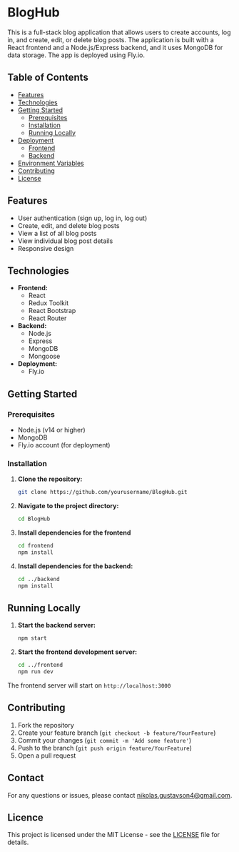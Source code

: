 # BlogHub

This is a full-stack blog application that allows users to create accounts, log in, and create, edit, or delete blog posts. The application is built with a React frontend and a Node.js/Express backend, and it uses MongoDB for data storage. The app is deployed using Fly.io.

## Table of Contents

- [Features](#features)
- [Technologies](#technologies)
- [Getting Started](#getting-started)
  - [Prerequisites](#prerequisites)
  - [Installation](#installation)
  - [Running Locally](#running-locally)
- [Deployment](#deployment)
  - [Frontend](#frontend)
  - [Backend](#backend)
- [Environment Variables](#environment-variables)
- [Contributing](#contributing)
- [License](#license)

## Features

- User authentication (sign up, log in, log out)
- Create, edit, and delete blog posts
- View a list of all blog posts
- View individual blog post details
- Responsive design

## Technologies

- **Frontend:**
  - React
  - Redux Toolkit
  - React Bootstrap
  - React Router
- **Backend:**
  - Node.js
  - Express
  - MongoDB
  - Mongoose
- **Deployment:**
  - Fly.io

## Getting Started

### Prerequisites

- Node.js (v14 or higher)
- MongoDB
- Fly.io account (for deployment)

### Installation

1. **Clone the repository:**

   ```bash
   git clone https://github.com/yourusername/BlogHub.git
2. **Navigate to the project directory:**
   ```bash
   cd BlogHub
3. **Install dependencies for the frontend**
   ```bash
   cd frontend
   npm install
4. **Install dependencies for the backend:**
   ```bash
   cd ../backend
   npm install

## Running Locally

1. **Start the backend server:**
   ```bash
   npm start

2. **Start the frontend development server:**
   ```bash
   cd ../frontend
   npm run dev

  The frontend server will start on `http://localhost:3000`

## Contributing
1. Fork the repository
2. Create your feature branch (`git checkout -b feature/YourFeature`)
3. Commit your changes (`git commit -m 'Add some feature'`)
4. Push to the branch (`git push origin feature/YourFeature`)
5. Open a pull request

## Contact

For any questions or issues, please contact [nikolas.gustavson4@gmail.com](mailto:nikolas.gustavson4@gmail.com).

## Licence
This project is licensed under the MIT License - see the [LICENSE](https://opensource.org/license/MIT) file for details.
